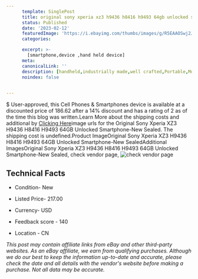 ```yaml
---
      template: SinglePost
      title: original sony xperia xz3 h9436 h8416 h9493 64gb unlocked smartphone new sealed
      status: Published
      date: '2023-02-12'
      featuredImage: 'https://i.ebayimg.com/thumbs/images/g/R5EAAOSwj2JjCe~Z/s-l225.jpg'
      categories: 

      excerpt: >-
        [smartphone,device ,hand held device]
      meta:
      canonicalLink: ''
      description: [handheld,industrially made,well crafted,Portable,Mobile,Compact,Convenient,Lightweight,Maneuverable,Man-portable,Miniature,Carriable,Hand-held,Light,Holdable,Transportable,Mobile device,Pocket-sized,On-the-go,Wireless,Cordless,Compact size,Convenient size, smartphone,device ,hand held device]
      noindex: false

        
---
```

$
    User-approved, this Cell Phones & Smartphones device is available at a discounted price of 186.62 after a 14% discount and has a rating of 2 as of the time this blog was written.Learn More about the shipping costs and additional by [Clicking Here](https://www.ebay.com/itm/334441546063?hash=item4dde45014f%3Ag%3AR5EAAOSwj2JjCe%7EZ&mkevt=1&mkcid=1&mkrid=711-53200-19255-0&campid=%253CePNCampaignId%253E&customid=%253CreferenceId%253E&toolid=10049)image urls for the Original Sony Xperia XZ3 H9436 H8416 H9493 64GB Unlocked Smartphone-New Sealed. The shipping cost is undefined.Product ImageOriginal Sony Xperia XZ3 H9436 H8416 H9493 64GB Unlocked Smartphone-New SealedAdditional ImagesOriginal Sony Xperia XZ3 H9436 H8416 H9493 64GB Unlocked Smartphone-New Sealed, check vendor page, ![check vendor page](https://origin-galleryplus.ebayimg.com/ws/web/334441546063_2_0_1/225x225.jpg,https://origin-galleryplus.ebayimg.com/ws/web/334441546063_3_0_1/225x225.jpg,https://origin-galleryplus.ebayimg.com/ws/web/334441546063_4_0_1/225x225.jpg,https://origin-galleryplus.ebayimg.com/ws/web/334441546063_5_0_1/225x225.jpg,https://origin-galleryplus.ebayimg.com/ws/web/334441546063_6_0_1/225x225.jpg,https://origin-galleryplus.ebayimg.com/ws/web/334441546063_7_0_1/225x225.jpg,https://origin-galleryplus.ebayimg.com/ws/web/334441546063_8_0_1/225x225.jpg,https://origin-galleryplus.ebayimg.com/ws/web/334441546063_9_0_1/225x225.jpg,https://origin-galleryplus.ebayimg.com/ws/web/334441546063_10_0_1/225x225.jpg,https://origin-galleryplus.ebayimg.com/ws/web/334441546063_11_0_1/225x225.jpg,https://origin-galleryplus.ebayimg.com/ws/web/334441546063_12_0_1/225x225.jpg)
    
    

 ## Technical Facts 



     
      

 - Condition- New 


      

 - Listed Price- 217.00 


      

 - Currency- USD 


      

 - Feedback score - 140 


      

 - Location - CN 


      
      

 *_This post may contain affiliate links from eBay and other third-party websites. As an eBay affiliate, we earn from qualifying purchases. Although we do our best to keep the information up-to-date and accurate, please check the date and all details with the vendor's website before making a purchase. Not all data may be accurate._*



    
    
    
    
    